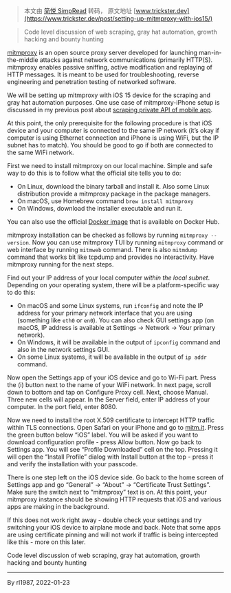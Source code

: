 > 本文由 [简悦 SimpRead](http://ksria.com/simpread/) 转码， 原文地址 [www.trickster.dev](https://www.trickster.dev/post/setting-up-mitmproxy-with-ios15/)

> Code level discussion of web scraping, gray hat automation, growth hacking and bounty hunting

[mitmproxy](https://mitmproxy.org/) is an open source proxy server developed for launching man-in-the-middle attacks against network communications (primarily HTTP(S). mitmproxy enables passive sniffing, active modification and replaying of HTTP messages. It is meant to be used for troubleshooting, reverse engineering and penetration testing of networked software.

We will be setting up mitmproxy with iOS 15 device for the scraping and gray hat automation purposes. One use case of mitmproxy-iPhone setup is discussed in my previous post about [scraping private API of mobile app](https://www.trickster.dev/post/using-python-and-mitmproxy-to-scrape-private-api-of-mobile-app/).

At this point, the only prerequisite for the following procedure is that iOS device and your computer is connected to the same IP network (it’s okay if computer is using Ethernet connection and iPhone is using WiFi, but the IP subnet has to match). You should be good to go if both are connected to the same WiFi network.

First we need to install mitmproxy on our local machine. Simple and safe way to do this is to follow what the official site tells you to do:

*   On Linux, download the binary tarball and install it. Also some Linux distribution provide a mitmproxy package in the package managers.
*   On macOS, use Homebrew command `brew install mitmproxy`
*   On Windows, download the installer executable and run it.

You can also use the official [Docker image](https://hub.docker.com/r/mitmproxy/mitmproxy/) that is available on Docker Hub.

mitmproxy installation can be checked as follows by running `mitmproxy --version`. Now you can use mitmproxy TUI by running `mitmproxy` command or web interface by running `mitmweb` command. There is also `mitmdump` command that works bit like tcpdump and provides no interactivity. Have mitmproxy running for the next steps.

Find out your IP address of your local computer _within the local subnet_. Depending on your operating system, there will be a platform-specific way to do this:

*   On macOS and some Linux systems, run `ifconfig` and note the IP address for your primary network interface that you are using (something like `eth0` or `en0`). You can also check GUI settings app (on macOS, IP address is available at Settings -> Network -> Your primary network).
*   On Windows, it will be available in the output of `ipconfig` command and also in the network settings GUI.
*   On some Linux systems, it will be available in the output of `ip addr` command.

Now open the Settings app of your iOS device and go to Wi-Fi part. Press the (i) button next to the name of your WiFi network. In next page, scroll down to bottom and tap on Configure Proxy cell. Next, choose Manual. Three new cells will appear. In the Server field, enter IP address of your computer. In the port field, enter 8080.

Now we need to install the root X.509 certificate to intercept HTTP traffic within TLS connections. Open Safari on your iPhone and go to [mitm.it](http://mitm.it/). Press the green button below “iOS” label. You will be asked if you want to download configuration profile - press Allow button. Now go back to Settings app. You will see “Profile Downloaded” cell on the top. Pressing it will open the “Install Profile” dialog with Install button at the top - press it and verify the installation with your passcode.

There is one step left on the iOS device side. Go back to the home screen of Settings app and go “General” -> “About” -> “Certificate Trust Settings”. Make sure the switch next to “mitmproxy” text is on. At this point, your mitmproxy instance should be showing HTTP requests that iOS and various apps are making in the background.

If this does not work right away - double check your settings and try switching your iOS device to airplane mode and back. Note that some apps are using certificate pinning and will not work if traffic is being intercepted like this - more on this later.

Code level discussion of web scraping, gray hat automation, growth hacking and bounty hunting

* * *

By rl1987, 2022-01-23